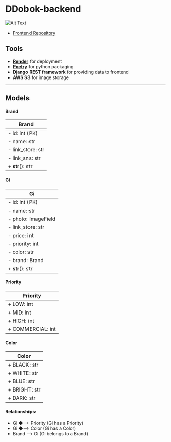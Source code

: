 ﻿# DDobok-backend

![Alt Text](https://user-images.githubusercontent.com/79842380/215327372-cb503153-8156-4b2a-9dd0-713d2e610d2b.gif)

- [Frontend Repository](https://github.com/SeokyoungYou/DDobok-frontend)

## Tools
- **[Render](https://render.com/)** for deployment
- **[Poetry](https://python-poetry.org/)** for python packaging
- **Django REST framework** for providing data to frontend
- **AWS S3** for image storage
---
## Models
#### Brand

| Brand        |
|------------------|
| - id: int (PK)   |
| - name: str      |
| - link_store: str|
| - link_sns: str  |
| + __str__(): str |

#### Gi

| Gi        |
|------------------|
| - id: int (PK)   |
| - name: str      |
| - photo: ImageField|
| - link_store: str|
| - price: int     |
| - priority: int  |
| - color: str     |
| - brand: Brand   |
| + __str__(): str |

#### Priority

| Priority        |
|------------------|
| + LOW: int       |
| + MID: int       |
| + HIGH: int      |
| + COMMERCIAL: int|

#### Color

| Color        |
|------------------|
| + BLACK: str     |
| + WHITE: str     |
| + BLUE: str      |
| + BRIGHT: str    |
| + DARK: str      |

#### Relationships:

- Gi ◆--> Priority (Gi has a Priority)
- Gi ◆--> Color (Gi has a Color)
- Brand --> Gi (Gi belongs to a Brand)
